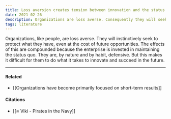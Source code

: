 ```yaml
---
title: Loss aversion creates tension between innovation and the status quo
date: 2021-02-26
description: Organizations are loss averse. Consequently they will seek to protect the status quo rather than facilitating change.
tags: literature
---
```


Organizations, like people, are loss averse. They will instinctively seek to protect what they have, even at the cost of future opportunities. The effects of this are compounded because the enterprise is invested in maintaining the status quo. They are, by nature and by habit, defensive. But this makes it difficult for them to do what it takes to innovate and succeed in the future. 

---
#### Related
- [[Organizations have become primarily focused on short-term results]]

#### Citations
- [[≈ Viki - Pirates in the Navy]]